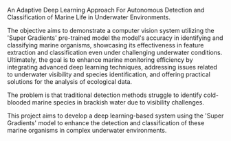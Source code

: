 An Adaptive Deep Learning Approach For Autonomous Detection and Classification of Marine Life in Underwater Environments.

The objective aims to demonstrate a computer vision system utilizing the 'Super Gradients' pre-trained model the model's accuracy in identifying and classifying marine organisms, showcasing its effectiveness in feature extraction and classification even under challenging underwater conditions. 
Ultimately, the goal is to enhance marine monitoring efficiency by integrating advanced deep learning techniques, addressing issues related to underwater visibility and species identification, and offering practical solutions for the analysis of ecological data.

The problem is that traditional detection methods struggle to identify cold-blooded marine species in brackish water due to visibility challenges.

This project aims to develop a deep learning-based system using the 'Super Gradients' model to enhance the detection and classification of these marine organisms in complex underwater environments.


